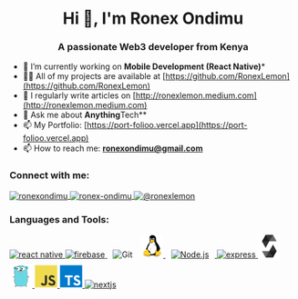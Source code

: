 <h1 align="center">Hi 👋, I'm Ronex Ondimu</h1>
<h3 align="center">A passionate Web3 developer from Kenya</h3>

- 🔭 I’m currently working on **Mobile Development (React Native)***
- 👨‍💻 All of my projects are available at [https://github.com/RonexLemon](https://github.com/RonexLemon)
- 📝 I regularly write articles on [http://ronexlemon.medium.com](http://ronexlemon.medium.com)
- 💬 Ask me about ****Anything****Tech**
- 📫 My Portfolio: [https://port-folioo.vercel.app](https://port-folioo.vercel.app)
- 📫 How to reach me: **ronexondimu@gmail.com**

<h3 align="left">Connect with me:</h3>
<p align="left">
  <a href="https://twitter.com/ronexondimu" target="blank">
    <img align="center" src="https://raw.githubusercontent.com/rahuldkjain/github-profile-readme-generator/master/src/images/icons/Social/twitter.svg" alt="ronexondimu" height="30" width="40" />
  </a>
  <a href="https://linkedin.com/in/ronex-ondimu" target="blank">
    <img align="center" src="https://raw.githubusercontent.com/rahuldkjain/github-profile-readme-generator/master/src/images/icons/Social/linked-in-alt.svg" alt="ronex-ondimu" height="30" width="40" />
  </a>
  <a href="https://medium.com/@ronexlemon" target="blank">
    <img align="center" src="https://raw.githubusercontent.com/rahuldkjain/github-profile-readme-generator/master/src/images/icons/Social/medium.svg" alt="@ronexlemon" height="30" width="40" />
  </a>
</p>

<h3 align="left">Languages and Tools:</h3>
<p align="left"> 
  <a href="https://reactnative.dev/" target="_blank" rel="noreferrer">
    <img src="https://reactnative.dev/img/header_logo.svg" alt="react native" width="40" height="40"/> 
  </a>
  <a href="https://firebase.google.com/" target="_blank" rel="noreferrer">
    <img src="https://www.vectorlogo.zone/logos/firebase/firebase-icon.svg" alt="firebase" width="40" height="40"/> 
  </a>
  <img style="margin: 10px" src="https://profilinator.rishav.dev/skills-assets/git-scm-icon.svg" alt="Git" height="25" />
  <a href="https://www.linux.org/" target="_blank" rel="noreferrer">
    <img src="https://raw.githubusercontent.com/devicons/devicon/master/icons/linux/linux-original.svg" alt="linux" width="40" height="40"/> 
  </a>
  <a href="https://nodejs.org/en" target="_blank" rel="noreferrer">
   <img style="margin: 10px" src="https://profilinator.rishav.dev/skills-assets/nodejs-original-wordmark.svg" alt="Node.js" height="25" />
  </a>
  <a href="https://expressjs.com" target="_blank" rel="noreferrer">
    <img src="https://profilinator.rishav.dev/skills-assets/express-original-wordmark.svg"  alt="express" width="40" width="40" height="40"/>
  </a>
  <a href="https://soliditylang.org" target="_blank" rel="noreferrer">
   <img src="https://raw.githubusercontent.com/devicons/devicon/master/icons/solidity/solidity-original.svg" alt="solidity" width="40" height="40"/>
  </a>
  <a href="https://go.dev" target="_blank" rel="noreferrer">
    <img src="https://raw.githubusercontent.com/devicons/devicon/master/icons/go/go-original.svg" alt="golang" width="40" height="40"/> 
  </a>
  <a href="https://developer.mozilla.org/en-US/docs/Web/JavaScript" target="_blank" rel="noreferrer">
   <img src="https://raw.githubusercontent.com/devicons/devicon/master/icons/javascript/javascript-original.svg" alt="javascript" width="40" height="40"/>
  </a>
  <a href="https://www.typescriptlang.org" target="_blank" rel="noreferrer">
   <img src="https://raw.githubusercontent.com/devicons/devicon/master/icons/typescript/typescript-original.svg" alt="typescript" width="40" height="40"/>
  </a>
  <a href="https://nextjs.org/" target="_blank" rel="noreferrer">
   <img src="https://cdn.worldvectorlogo.com/logos/nextjs-2.svg" alt="nextjs" width="40" height="40"/>
  </a>
</p>
